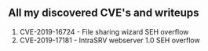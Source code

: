 ## All my discovered CVE's and writeups

1. CVE-2019-16724 - File sharing wizard SEH overflow
2. CVE-2019-17181 - IntraSRV webserver 1.0 SEH overflow

